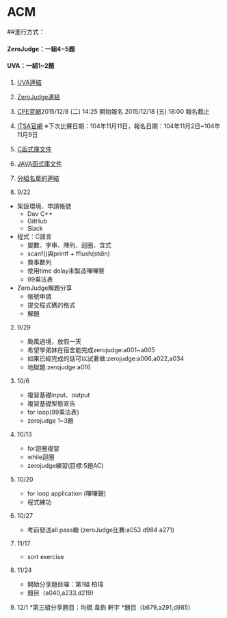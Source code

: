 # ACM
##進行方式：
####  ZeroJudge：一組4~5題
####  UVA：一組1~2題

1. [UVA連結](https://uva.onlinejudge.org/)
2. [ZeroJudge連結](http://www.zerojudge.tw/)
3. [CPE官網](http://cpe.cse.nsysu.edu.tw/newest.php)2015/12/8 (二) 14:25 開始報名
2015/12/18 (五) 18:00 報名截止
4. [ITSA官網](http://e-tutor.itsa.org.tw/e-Tutor/) ※下次比賽日期：104年11月11日，報名日期：104年11月2日~104年11月9日
5. [C函式庫文件](http://www.cplusplus.com/)
6. [JAVA函式庫文件](http://docs.oracle.com/javase/7/docs/api/)
7. [分組名單的連結](https://docs.google.com/document/d/1Nf3iYKx80mGA7kGhwhZussRt9sLj8lGjDV4SLgoYh_E/edit?usp=sharing)



1. 9/22
  * 架設環境、申請帳號
    * Dev C++
    * GitHub
    * Slack
  * 程式：C語言
    * 變數、字串、陣列、迴圈、含式
    * scanf()與printf + fflush(stdin)
    * 費事數列
    * 使用time delay來製造嗶嗶聲
    * 99乘法表
  * ZeroJudge解題分享
    * 帳號申請
    * 提交程式碼的格式
    * 解題
  　
2. 9/29
   * 颱風過境，放假一天
   * 希望學弟妹在宿舍能完成zerojudge:a001~a005
   * 如果已經完成的話可以試著做:zerojudge:a006,a022,a034
   * 地獄題:zerojudge:a016

3. 10/6
   * 複習基礎input、output
   * 複習基礎型態宣告
   * for loop(99乘法表)
   * zerojudge 1~3題
   
4. 10/13
   * for迴圈複習
   * while迴圈
   * zerojudge練習(目標:5題AC)
5. 10/20
   * for loop application (嗶嗶聲)
   * 程式練功

6. 10/27
   * 考前發送all pass糖 (zeroJudge比賽:a053 d984 a271)
   
7. 11/17
   * sort exercise

8. 11/24
   * 開始分享題目囉：第1組 柏瑋
   * 題目（a040,a233,d219)
   
9. 12/1
   *第三組分享題目：均硯 韋鈞 軒宇
   *題目（b679,a291,d985）

